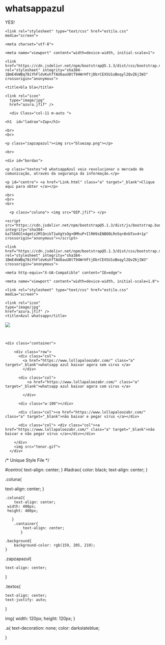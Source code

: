 # whatsappazul
YES!
<!--HTML and BootStrap-->

<!doctype html>
<html lang="pt-br">
  <head>

    <link rel="stylesheet" type="text/css" href="estilo.css" media="screen"> 
   
    <meta charset="utf-8">

    <meta name="viewport" content="width=device-width, initial-scale=1">

    <link href="https://cdn.jsdelivr.net/npm/bootstrap@5.1.3/dist/css/bootstrap.min.css" rel="stylesheet" integrity="sha384-1BmE4kWBq78iYhFldvKuhfTAU6auU8tT94WrHftjDbrCEXSU1oBoqyl2QvZ6jIW3" crossorigin="anonymous">

    <title>bla bla</title>

    <link rel="icon" 
      type="image/jpg" 
      href="azura.jfif" />

  </head>

<!-- fim do cabeção-->


  <body class="background">

      <div Class="col-11 m-auto ">

    <h1  id="ladrao">Zap</h1>

    <br>
    <br>

    <p class="zapzapazul"><img src="bluezap.png"></p>

    <br>

    <div id="bordas">

    <p class="textos">O whatsappAzul veio revolucionar o mercado de comunicação, através da segurança da informação.</p>
    
    <p id="centro"> <a href="Link.html" class="a" target="_blank">Clique aqui para obter </a></p>
    
    <br>
    <br>
    <br>
    
      <p class="coluna"> <img src="OIP.jfif"> </p> 
      
      
  </div>
   
    

    
    <script src="https://cdn.jsdelivr.net/npm/bootstrap@5.1.3/dist/js/bootstrap.bundle.min.js" integrity="sha384-ka7Sk0Gln4gmtz2MlQnikT1wXgYsOg+OMhuP+IlRH9sENBO0LRn5q+8nbTov4+1p" crossorigin="anonymous"></script>


  </div>
  </body>
</html>



<!--Other HTML and Bootstrap-->
<!DOCTYPE html>
<html lang="pt-br">
<head>
    <meta charset="UTF-8">

    <link href="https://cdn.jsdelivr.net/npm/bootstrap@5.1.3/dist/css/bootstrap.min.css" rel="stylesheet" integrity="sha384-1BmE4kWBq78iYhFldvKuhfTAU6auU8tT94WrHftjDbrCEXSU1oBoqyl2QvZ6jIW3" crossorigin="anonymous">
    
    <meta http-equiv="X-UA-Compatible" content="IE=edge">

    <meta name="viewport" content="width=device-width, initial-scale=1.0">

    <link rel="stylesheet" type="text/css" href="estilo.css" media="screen"> 

    <link rel="icon" 
    type="image/jpg" 
    href="azura.jfif" />
    <title>Azul whatsapp</title>
</head>
<body class="background">
    <p class="zapzapazul"> <img src="azul.jfif"></p>
    <br>

    <div class="container">

        <div class="row">
          <div class="col">
            <a href="https://www.lollapaloozabr.com/" class="a" target="_blank">whatsapp azul baixar agora sem virus </a>
            </div>

          <div class="col"> 
              <a href="https://www.lollapaloozabr.com/" class="a" target="_blank">whatsapp azul baixar agora com virus </a>
              
            </div>

          <div class="w-100"></div>

          <div class="col"><a href="https://www.lollapaloozabr.com/" class="a" target="_blank">não baixar e pegar vírus </a></div>

          <div class="col"> <div class="col"><a href="https://www.lollapaloozabr.com/" class="a" target="_blank">não baixar e não pegar vírus </a></div></div>

        </div>
        <img src="tenor.gif">
      </div>
    

</body>
</html>



/* Unique Style File */


#centro{
    text-align: center;
}
#ladrao{
    color: black;
    text-align: center;
}

.coluna{
  
   text-align: center;
}

    .coluna2{
        text-align: center;
     width: 400px;
     height: 400px;
     
       }
        .container{
            text-align: center;     
           }

    .background{
        background-color: rgb(159, 205, 219);
    }


.zapzapazul{
   
    text-align: center;
}

.textos{

    text-align: center;
    text-justify: auto;
}

img{
    width: 120px;
    height: 120px;
}

.a{
    text-decoration: none;
    color: darkslateblue;
    
}
